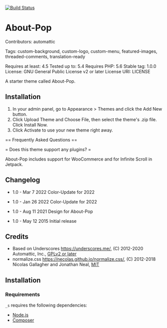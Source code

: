 [![Build Status](https://travis-ci.org/Automattic/_s.svg?branch=master)](https://travis-ci.org/Automattic/_s)

About-Pop
===

Contributors: automattic

Tags: custom-background, custom-logo, custom-menu, featured-images, threaded-comments, translation-ready

Requires at least: 4.5
Tested up to: 5.4
Requires PHP: 5.6
Stable tag: 1.0.0
License: GNU General Public License v2 or later
License URI: LICENSE

A starter theme called About-Pop.


Installation
---------------

1. In your admin panel, go to Appearance > Themes and click the Add New button.
2. Click Upload Theme and Choose File, then select the theme's .zip file. Click Install Now.
3. Click Activate to use your new theme right away.

== Frequently Asked Questions ==

= Does this theme support any plugins? =

About-Pop includes support for WooCommerce and for Infinite Scroll in Jetpack.

Changelog
---------------

* 1.0 - Mar 7 2022
Color-Update for 2022

* 1.0 - Jan 26 2022
Color-Update for 2022

* 1.0 - Aug 11 2021
Design for About-Pop

* 1.0 - May 12 2015
Initial release

Credits
---------------

* Based on Underscores https://underscores.me/, (C) 2012-2020 Automattic, Inc., [GPLv2 or later](https://www.gnu.org/licenses/gpl-2.0.html)
* normalize.css https://necolas.github.io/normalize.css/, (C) 2012-2018 Nicolas Gallagher and Jonathan Neal, [MIT](https://opensource.org/licenses/MIT)

Installation
---------------

### Requirements

`_s` requires the following dependencies:

- [Node.js](https://nodejs.org/)
- [Composer](https://getcomposer.org/)


